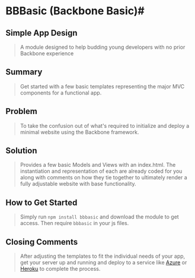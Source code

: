 # BBBasic (Backbone Basic)#
 
## Simple App Design ##
  > A module designed to help budding young developers with no prior Backbone experience

## Summary ##
  > Get started with a few basic templates representing the major MVC components for a functional app.

## Problem ##
  > To take the confusion out of what's required to initialize and deploy a minimal website using the Backbone framework.

## Solution ##
  > Provides a few basic Models and Views with an index.html. The instantiation and representation of each are already coded for you along with comments on how they tie together to ultimately render a fully adjustable website with base functionality.

## How to Get Started ##
  > Simply run `npm install bbbasic` and download the module to get access. 
  > Then require `bbbasic` in your js files.

## Closing Comments ##
  > After adjusting the templates to fit the individual needs of your app, get your server up and running and deploy to a service like [Azure](https://azure.microsoft.com/en-us/get-started/) or [Heroku](https://devcenter.heroku.com/start) to complete the process.
